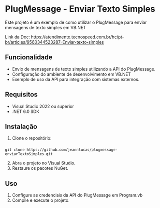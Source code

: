 # PlugMessage - Enviar Texto Simples

Este projeto é um exemplo de como utilizar o PlugMessage para enviar mensagens de texto simples em VB.NET

Link da Doc: https://atendimento.tecnospeed.com.br/hc/pt-br/articles/9560344523287-Enviar-texto-simples

## Funcionalidade

- Envio de mensagens de texto simples utilizando a API do PlugMessage.
- Configuração do ambiente de desenvolvimento em VB.NET
- Exemplo de uso da API para integração com sistemas externos.

## Requisitos

- Visual Studio 2022 ou superior
- .NET 6.0 SDK

## Instalação

1. Clone o repositório:
### 
	git clone https://github.com/jeannlucas/plugmessage-enviarTextoSimples.git
2. Abra o projeto no Visual Studio.
3. Restaure os pacotes NuGet.

## Uso

1. Configure as credenciais da API do PlugMessage em Program.vb
2. Compile e execute o projeto.

